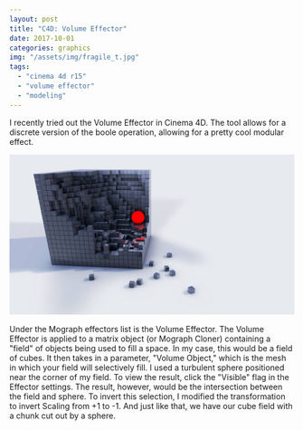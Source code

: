 ```yaml
---
layout: post
title: "C4D: Volume Effector"
date: 2017-10-01
categories: graphics
img: "/assets/img/fragile_t.jpg"
tags:
  - "cinema 4d r15"
  - "volume effector"
  - "modeling"
---
```


I recently tried out the Volume Effector in Cinema 4D. The tool allows for a discrete version of the boole operation, allowing for a pretty cool modular effect.

<center><img src="/assets/img/fragile.jpg"/></center>

Under the Mograph effectors list is the Volume Effector. The Volume Effector is applied to a matrix object (or Mograph Cloner) containing a "field" of objects being used to fill a space. In my case, this would be a field of cubes. It then takes in a parameter, "Volume Object," which is the mesh in which your field will selectively fill. I used a turbulent sphere positioned near the corner of my field. To view the result, click the "Visible" flag in the Effector settings. The result, however, would be the intersection between the field and sphere. To invert this selection, I modified the transformation to invert Scaling from +1 to -1. And just like that, we have our cube field with a chunk cut out by a sphere.